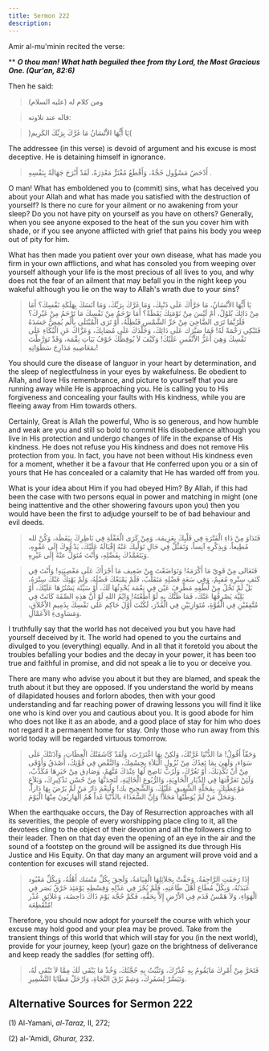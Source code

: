 ```yaml
---
title: Sermon 222
description: 
---
```


Amir al-mu\'minin recited the verse:

** ***O thou man! What hath beguiled thee from thy Lord, the Most
Gracious One. (Qur\'an, 82:6)***

Then he said:

> ومن كلام له (عليه السلام)

> قاله عند تلاوته:

> )يَا أَيُّهَا الاْنْسَانُ مَا غَرَّكَ بِرَبِّكَ الكَرِيم(

The addressee (in this verse) is devoid of argument and his excuse is
most deceptive. He is detaining himself in ignorance.

> أَدْحَضُ مَسْؤُول حُجَّةً، وَأَقْطَعُ مُغْتَرٍّ مَعْذِرَةً، لَقَدْ أَبْرَحَ جَهَالَةً بِنَفْسِهِ .

O man! What has emboldened you to (commit) sins, what has deceived you
about your Allah and what has made you satisfied with the destruction of
yourself? Is there no cure for your ailment or no awakening from your
sleep? Do you not have pity on yourself as you have on others?
Generally, when you see anyone exposed to the heat of the sun you cover
him with shade, or if you see anyone afflicted with grief that pains his
body you weep out of pity for him.

What has then made you patient over your own disease, what has made you
firm in your own afflictions, and what has consoled you from weeping
over yourself although your life is the most precious of all lives to
you, and why does not the fear of an ailment that may befall you in the
night keep you wakeful although you lie on the way to Allah\'s wrath due
to your sins?

> يَا أَيُّهَا الاْنْسَانُ، مَا جَرَّأَكَ عَلَى ذَنْبِكَ، وَمَا غَرَّكَ بِرَبِّكَ، وَمَا آنَسَكَ بِهَلَكَةِ نَفْسِكَ؟
> أَمَا مِنْ دَائِكَ بُلوُلٌ، أَمْ لَيْسَ مِنْ نَوْمَتِكَ يَقَظَةٌ؟ أَمَا ترْحَمُ مِنْ نَفْسِكَ مَا تَرْحَمُ مِنْ
> غَيْرِكَ؟ فَلَرُبَّمَا تَرَى الضَّاحِيَ مِنْ حَرِّ الشَّمْسِ فَتُظِلُّهُ، أَوْ تَرَى الْمُبْتَلَى بِأَلَم يُمِضُّ
> جَسَدَهُ فَتَبْكِي رَحْمَةً لَهُ! فَمَا صَبَّرَك عَلَى دَائِكَ، وَجَلَّدَكَ عَلَى مُصَابِكَ، وَعَزَّاكَ عَنِ
> الْبُكَاءِ عَلَى نَفْسِكَ وَهِيَ أَعَزُّ الاْنْفُسِ عَلَيْكَ! وَكَيْفَ لاَ يُوقِظُكَ خَوْفُ بَيَاتِ نِقْمَة، وَقَدْ
> تَوَرَّطْتَ بمَعَاصِيهِ مَدَارِجَ سَطَوَاتِهِ!

You should cure the disease of languor in your heart by determination,
and the sleep of neglectfulness in your eyes by wakefulness. Be obedient
to Allah, and love His remembrance, and picture to yourself that you are
running away while He is approaching you. He is calling you to His
forgiveness and concealing your faults with His kindness, while you are
fleeing away from Him towards others.

Certainly, Great is Allah the powerful, Who is so generous, and how
humble and weak are you and still so bold to commit His disobedience
although you live in His protection and undergo changes of life in the
expanse of His kindness. He does not refuse you His kindness and does
not remove His protection from you. In fact, you have not been without
His kindness even for a moment, whether it be a favour that He conferred
upon you or a sin of yours that He has concealed or a calamity that He
has warded off from you.

What is your idea about Him if you had obeyed Him? By Allah, if this had
been the case with two persons equal in power and matching in might (one
being inattentive and the other showering favours upon you) then you
would have been the first to adjudge yourself to be of bad behaviour and
evil deeds.

> فَتَدَاوَ مِنْ دَاءِ الْفَتْرَةِ فِي قَلْبِكَ بِعَزِيمَة، وَمِنْ كَرَى الْغَفْلَةِ فِي نَاظِرِكَ بِيَقَظَة، وَكُنْ
> لله مُطِيعاً، وَبِذِكْرِهِ آنِساً، وَتَمَثَّلْ فِي حَالِ تَوَلِّيكَ عَنْهُ إِقْبَالَهُ عَلَيْكَ، يَدْعُوكَ إِلَى
> عَفْوِهِ، وَيَتَغَمَّدُكَ بِفَضْلِهِ، وَأَنْتَ مُتَوَلٍّ عنْهُ إِلَى غَيْرِهِ.

> فَتَعَالى مِنْ قَوِيّ مَا أَكْرَمَهُ! وَتَوَاضَعْتَ مِنْ ضَعِيف مَا أَجْرَأَكَ عَلَى مَعْصِيَتِهِ! وَأَنْتَ فِي
> كَنَفِ سِتْرِهِ مُقيِمٌ، وَفِي سَعَةِ فَضْلِهِ مَتَقَلِّبٌ، فَلَمْ يَمْنَعْكَ فَضْلَهُ، وَلَمْ يَهْتِكْ عَنْكَ سِتْرَهُ،
> بَلْ لَمْ تَخْلُ مِنْ لُطْفِهِ مَطْرِفَ عَيْن فِي نِعْمَة يُحْدِثُهَا لَكَ، أَوْ سَيِّئَة يَسْتُرُهَا عَلَيْكَ، أَوْ
> بَلِيَّة يَصْرِفُهَا عَنْكَ، فَمَا ظَنُّكَ بِهِ لَوْ أَطَعْتَهُ! وَايْمُ اللهِ لَوْ أَنَّ هذِهِ الصِّفَةَ كَانَتْ
> فِي مُتَّفِقَيْنِ فِي الْقُوَّةِ، مُتَوَازِيَيْنِ فِي الْقُدْرَ، لَكُنْتَ أَوَّلَ حَاكِم عَلى نَفْسِكَ بِذَمِيمِ
> الاْخْلاَقِ، وَمَسَاوِىءِ الاْعَمْالِ.

I truthfully say that the world has not deceived you but you have had
yourself deceived by it. The world had opened to you the curtains and
divulged to you (everything) equally. And in all that it foretold you
about the troubles befalling your bodies and the decay in your power, it
has been too true and faithful in promise, and did not speak a lie to
you or deceive you.

There are many who advise you about it but they are blamed, and speak
the truth about it but they are opposed. If you understand the world by
means of dilapidated houses and forlorn abodes, then with your good
understanding and far reaching power of drawing lessons you will find it
like one who is kind over you and cautious about you. It is good abode
for him who does not like it as an abode, and a good place of stay for
him who does not regard it a permanent home for stay. Only those who run
away from this world today will be regarded virtuous tomorrow.

> وَحَقّاً أَقُولُ! مَا الدُّنْيَا غَرَّتْكَ، وَلكِنْ بِهَا اغْتَرَرْتَ، وَلَقَدْ كَاشَفَتْكَ الْعِظَاتِ، وَآذَنَتْكَ
> عَلَى سَوَاء، وَلَهِيَ بِمَا تَعِدُكَ مِنْ نُزُولِ الْبَلاَءِ بِجِسْمِكَ، وَالنَّقْصِ فِي قُوَّتِكَ، أَصْدَقُ
> وَأَوْفَى مِنْ أَنْ تَكْذِبَكَ، أَوْ تَغُرَّكَ، وَلَرُبَّ نَاصِح لَهَا عِنْدَكَ مُتَّهَمٌ، وَصَادِق مِنْ خَبَرِهَا
> مُكَذَّبٌ، وَلَئِنْ تَعَرَّفْتهَا فِي الدِّيَارِ الْخَاوِيَةِ، وَالرُّبُوعِ الْخَالِيَةِ، لَتَجِدَنَّهَا مِنْ حُسْنِ
> تَذْكِيرِكَ، وَبَلاَغِ مَوْعِظَتِكَ، بِمَحَلَّةِ الشَّفِيقِ عَلَيْكَ، وَالشَّحِيحِ بك! وَلَنِعْمَ دَارُ مَنْ لَمْ
> يَرْضَ بِهَا دَاراً، وَمَحَلُّ مَنْ لَمْ يُوَطِّنْهَا مَحَلاًّ! وَإِنَّ السُّعَدَاءَ بالدُّنْيَا غَداً هُمُ
> الْهَارِبُونَ مِنْهَا الْيَوْمَ.

When the earthquake occurs, the Day of Resurrection approaches with all
its severities, the people of every worshipping place cling to it, all
the devotees cling to the object of their devotion and all the followers
cling to their leader. Then on that day even the opening of an eye in
the air and the sound of a footstep on the ground will be assigned its
due through His Justice and His Equity. On that day many an argument
will prove void and a contention for excuses will stand rejected.

> إِذَا رَجَفَتِ الرَّاجِفَةُ، وَحَقَّتْ بِجَلاَئِلِهَا الْقِيَامَةُ، وَلَحِقَ بِكُلِّ مَنْسَك أَهْلُهُ، وَبِكُلِّ
> مَعْبُود عَبَدَتُهُ، وَبِكُلِّ مُطَاع أَهْلُ طَاعَتِهِ، فَلَمْ يُجْزَ فِي عَدْلِهِ وَقِسْطِهِ يَوْمَئِذ خَرْقُ بَصَر
> فِي الْهَوَاءِ، وَلاَ هَمْسُ قَدَم فِي الاْرْضِ إِلاَّ بِحَقِّهِ، فَكَمْ حُجَّة يَوْمَ ذَاكَ دَاحِضَة،
> وَعَلاَئِقِ عُذْر مُنْقَطِعَة!

Therefore, you should now adopt for yourself the course with which your
excuse may hold good and your plea may be proved. Take from the
transient things of this world that which will stay for you (in the next
world), provide for your journey, keep (your) gaze on the brightness of
deliverance and keep ready the saddles (for setting off).

> فَتَحَرَّ مِنْ أَمْرِكَ مَايَقُومُ بِهِ عُذْرُكَ، وَتَثْبُتُ بِهِ حُجَّتُكَ، وَخُذْ مَا يَبْقَى لَكَ مِمَّا لاَ تَبْقَى
> لَهُ، وَتَيَسَّرْ لِسَفَرِكَ، وَشِمْ بَرْقَ النَّجَاةِ، وَارْحَلْ مَطَايَا التَّشْمِيرِ.

## Alternative Sources for Sermon 222

\(1\) Al-Yamani, *al-Taraz,* II, 272;

\(2\) al-\'Amidi, *Ghurar,* 232.